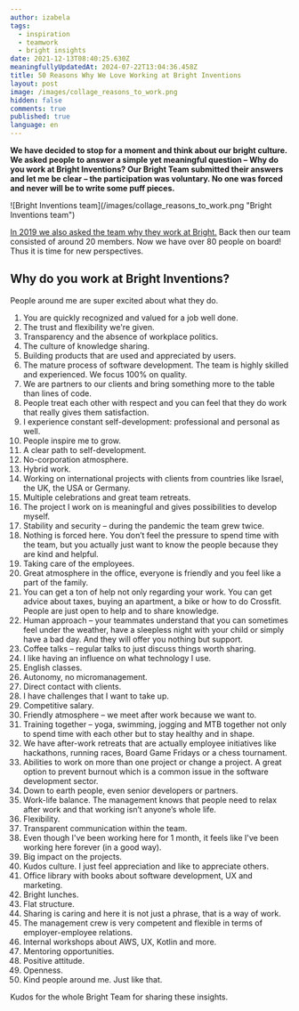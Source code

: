 ```yaml
---
author: izabela
tags:
  - inspiration
  - teamwork
  - bright insights
date: 2021-12-13T08:40:25.630Z
meaningfullyUpdatedAt: 2024-07-22T13:04:36.458Z
title: 50 Reasons Why We Love Working at Bright Inventions
layout: post
image: /images/collage_reasons_to_work.png
hidden: false
comments: true
published: true
language: en
---
```

**We have decided to stop for a moment and think about our bright culture. We asked people to answer a simple yet meaningful question – Why do you work at Bright Inventions? Our Bright Team submitted their answers and let me be clear – the participation was voluntary. No one was forced and never will be to write some puff pieces.**

<div className="image">![Bright Inventions team](/images/collage_reasons_to_work.png "Bright Inventions team")</div>

[In 2019 we also asked the team why they work at Bright.](/blog/31-reasons-why-we-love-working-at-Bright-Inventions/) Back then our team consisted of around 20 members. Now we have over 80 people on board! Thus it is time for new perspectives.

## Why do you work at Bright Inventions?

People around me are super excited about what they do.

1. You are quickly recognized and valued for a job well done.
2. The trust and flexibility we're given.
3. Transparency and the absence of workplace politics.
4. The culture of knowledge sharing.
5. Building products that are used and appreciated by users.
6. The mature process of software development. The team is highly skilled and experienced. We focus 100% on quality.
7. We are partners to our clients and bring something more to the table than lines of code.
8. People treat each other with respect and you can feel that they do work that really gives them satisfaction.
9. I experience constant self-development: professional and personal as well.
10. People inspire me to grow.
11. A clear path to self-development.
12. No-corporation atmosphere.
13. Hybrid work.
14. Working on international projects with clients from countries like Israel, the UK, the USA or Germany.
15. Multiple celebrations and great team retreats.
16. The project I work on is meaningful and gives possibilities to develop myself.
17. Stability and security – during the pandemic the team grew twice.
18. Nothing is forced here. You don’t feel the pressure to spend time with the team, but you actually just want to know the people because they are kind and helpful. 
19. Taking care of the employees.
20. Great atmosphere in the office, everyone is friendly and you feel like a part of the family.
21. You can get a ton of help not only regarding your work. You can get advice about taxes, buying an apartment, a bike or how to do Crossfit. People are just open to help and to share knowledge. 
22. Human approach – your teammates understand that you can sometimes feel under the weather, have a sleepless night with your child or simply have a bad day. And they will offer you nothing but support.
23. Coffee talks – regular talks to just discuss things worth sharing.
24. I like having an influence on what technology I use.
25. English classes.
26. Autonomy, no micromanagement.
27. Direct contact with clients.
28. I have challenges that I want to take up.
29. Competitive salary.
30. Friendly atmosphere – we meet after work because we want to.
31. Training together – yoga, swimming, jogging and MTB together not only to spend time with each other but to stay healthy and in shape.
32. We have after-work retreats that are actually employee initiatives like hackathons, running races, Board Game Fridays or a chess tournament.
33. Abilities to work on more than one project or change a project. A great option to prevent burnout which is a common issue in the software development sector. 
34. Down to earth people, even senior developers or partners.
35. Work-life balance. The management knows that people need to relax after work and that working isn’t anyone’s whole life.
36. Flexibility.
37. Transparent communication within the team.
38. Even though I've been working here for 1 month, it feels like I've been working here forever (in a good way).
39. Big impact on the projects.
40. Kudos culture. I just feel appreciation and like to appreciate others.
41. Office library with books about software development, UX and marketing.
42. Bright lunches.
43. Flat structure.
44. Sharing is caring and here it is not just a phrase, that is a way of work.
45. The management crew is very competent and flexible in terms of employer-employee relations.
46. Internal workshops about AWS, UX, Kotlin and more.
47. Mentoring opportunities.
48. Positive attitude.
49. Openness.
50. Kind people around me. Just like that.

Kudos for the whole Bright Team for sharing these insights.